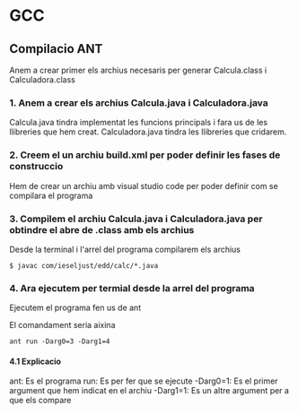 # GCC
## Compilacio ANT
Anem a crear primer els archius necesaris per generar Calcula.class i Calculadora.class

### 1. Anem a crear els archius Calcula.java i Calculadora.java

Calcula.java tindra implementat les funcions principals i fara us de les llibreries que hem creat.
Calculadora.java tindra les llibreries que cridarem.

### 2. Creem el un archiu build.xml per poder definir les fases de construccio

Hem de crear un archiu amb visual studio code per poder definir com se compilara el programa

### 3. Compilem el archiu Calcula.java i Calculadora.java per obtindre el abre de .class amb els archius

Desde la terminal i l'arrel del programa compilarem els archius 
```
$ javac com/ieseljust/edd/calc/*.java
```

### 4. Ara ejecutem per termial desde la arrel del programa

Ejecutem el programa fen us de ant

El comandament seria aixina
```
ant run -Darg0=3 -Darg1=4
```

#### 4.1 Explicacio
ant: Es el programa
run: Es per fer que se ejecute
-Darg0=1: Es el primer argument que hem indicat en el archiu
-Darg1=1: Es un altre argument per a que els compare

